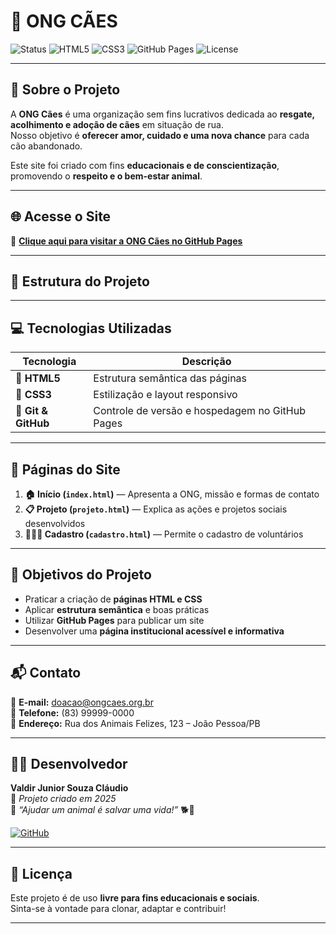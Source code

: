 # 🐾 ONG CÃES  

![Status](https://img.shields.io/badge/Status-Online-success?style=for-the-badge)
![HTML5](https://img.shields.io/badge/HTML5-E34F26?logo=html5&logoColor=white&style=for-the-badge)
![CSS3](https://img.shields.io/badge/CSS3-1572B6?logo=css3&logoColor=white&style=for-the-badge)
![GitHub Pages](https://img.shields.io/badge/GitHub%20Pages-222222?logo=githubpages&logoColor=white&style=for-the-badge)
![License](https://img.shields.io/badge/Licença-Livre-blue?style=for-the-badge)

---

## 💙 Sobre o Projeto  

A **ONG Cães** é uma organização sem fins lucrativos dedicada ao **resgate, acolhimento e adoção de cães** em situação de rua.  
Nosso objetivo é **oferecer amor, cuidado e uma nova chance** para cada cão abandonado.  

Este site foi criado com fins **educacionais e de conscientização**, promovendo o **respeito e o bem-estar animal**.  

---

## 🌐 Acesse o Site  

🔗 [**Clique aqui para visitar a ONG Cães no GitHub Pages**](https://valdirjunior271285.github.io/ong-caes/)  

---

## 📁 Estrutura do Projeto  


---

## 💻 Tecnologias Utilizadas  

| Tecnologia | Descrição |
|-------------|------------|
| 🧱 **HTML5** | Estrutura semântica das páginas |
| 🎨 **CSS3** | Estilização e layout responsivo |
| 🧰 **Git & GitHub** | Controle de versão e hospedagem no GitHub Pages |

---

## 📸 Páginas do Site  

1. **🏠 Início (`index.html`)** — Apresenta a ONG, missão e formas de contato  
2. **📋 Projeto (`projeto.html`)** — Explica as ações e projetos sociais desenvolvidos  
3. **🧑‍🤝‍🧑 Cadastro (`cadastro.html`)** — Permite o cadastro de voluntários  

---

## 🧠 Objetivos do Projeto  

- Praticar a criação de **páginas HTML e CSS**  
- Aplicar **estrutura semântica** e boas práticas  
- Utilizar **GitHub Pages** para publicar um site  
- Desenvolver uma **página institucional acessível e informativa**

---

## 📬 Contato  

📧 **E-mail:** [doacao@ongcaes.org.br](mailto:doacao@ongcaes.org.br)  
📱 **Telefone:** (83) 99999-0000  
📍 **Endereço:** Rua dos Animais Felizes, 123 – João Pessoa/PB  

---

## 👨‍💻 Desenvolvedor  

**Valdir Junior Souza Cláudio**  
📅 *Projeto criado em 2025*  
💬 *“Ajudar um animal é salvar uma vida!”* 🐕💖  

[![GitHub](https://img.shields.io/badge/GitHub-valdirjunior271285-black?logo=github&style=for-the-badge)](https://github.com/valdirjunior271285)

---

## 📝 Licença  

Este projeto é de uso **livre para fins educacionais e sociais**.  
Sinta-se à vontade para clonar, adaptar e contribuir!  

---
